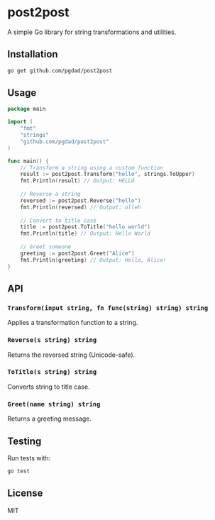 # post2post

A simple Go library for string transformations and utilities.

## Installation

```bash
go get github.com/pgdad/post2post
```

## Usage

```go
package main

import (
    "fmt"
    "strings"
    "github.com/pgdad/post2post"
)

func main() {
    // Transform a string using a custom function
    result := post2post.Transform("hello", strings.ToUpper)
    fmt.Println(result) // Output: HELLO
    
    // Reverse a string
    reversed := post2post.Reverse("hello")
    fmt.Println(reversed) // Output: olleh
    
    // Convert to title case
    title := post2post.ToTitle("hello world")
    fmt.Println(title) // Output: Hello World
    
    // Greet someone
    greeting := post2post.Greet("Alice")
    fmt.Println(greeting) // Output: Hello, Alice!
}
```

## API

### `Transform(input string, fn func(string) string) string`
Applies a transformation function to a string.

### `Reverse(s string) string`
Returns the reversed string (Unicode-safe).

### `ToTitle(s string) string`
Converts string to title case.

### `Greet(name string) string`
Returns a greeting message.

## Testing

Run tests with:

```bash
go test
```

## License

MIT